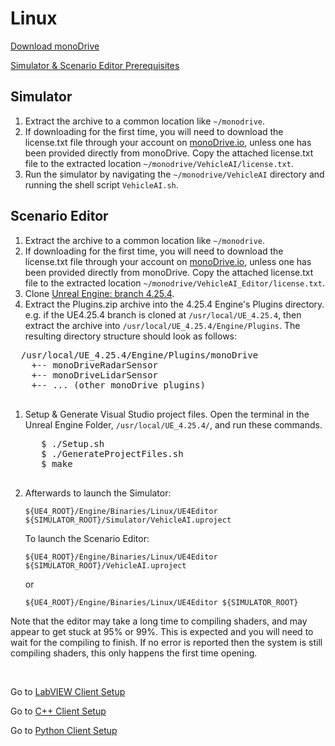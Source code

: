 # Linux

[Download monoDrive](https://www.monodrive.io/register)

[Simulator & Scenario Editor Prerequisites](../../../Getting_Started)

## Simulator

1. Extract the archive to a common location like `~/monodrive`.
1. If downloading for the first time, you will need to download the license.txt file through your account on [monoDrive.io](https://www.monodrive.io/register), unless one has been provided directly from monoDrive. Copy the attached license.txt file to the extracted location `~/monodrive/VehicleAI/license.txt`.
1. Run the simulator by navigating the `~/monodrive/VehicleAI` directory and running the shell script `VehicleAI.sh`.

## Scenario Editor

1. Extract the archive to a common location like `~/monodrive`.
1. If downloading for the first time, you will need to download the license.txt file through your account on [monoDrive.io](https://www.monodrive.io/register), unless one has been provided directly from monoDrive. Copy the attached license.txt file to the extracted location `~/monodrive/VehicleAI_Editor/license.txt`.
1. Clone [Unreal Engine: branch 4.25.4](https://www.unrealengine.com/en-US/).
1. Extract the Plugins.zip archive into the 4.25.4 Engine's Plugins directory. e.g. if the UE4.25.4 branch is cloned at `/usr/local/UE_4.25.4`, then extract the archive into `/usr/local/UE_4.25.4/Engine/Plugins`. The resulting directory structure should look as follows:
  <pre>
  /usr/local/UE_4.25.4/Engine/Plugins/monoDrive
    +-- monoDriveRadarSensor
    +-- monoDriveLidarSensor
    +-- ... (other monoDrive plugins)
  </pre>

1. Setup & Generate Visual Studio project files. Open the terminal in the Unreal Engine Folder,  `/usr/local/UE_4.25.4/`, and run these commands.
    <pre>
      $ ./Setup.sh
      $ ./GenerateProjectFiles.sh
      $ make
    </pre>

1. Afterwards to launch the Simulator:

    ```
    ${UE4_ROOT}/Engine/Binaries/Linux/UE4Editor ${SIMULATOR_ROOT}/Simulator/VehicleAI.uproject
    ```

    To launch the Scenario Editor:

    ```
    ${UE4_ROOT}/Engine/Binaries/Linux/UE4Editor ${SIMULATOR_ROOT}/VehicleAI.uproject
    ```

    or 

    ```
    ${UE4_ROOT}/Engine/Binaries/Linux/UE4Editor ${SIMULATOR_ROOT}
    ```

  Note that the editor may take a long time to compiling shaders, and may appear to get stuck at 95% or 99%. This is expected and you will need to wait for the compiling to finish. If no error is reported then the system is still compiling shaders, this only happens the first time opening. 


<p>&nbsp;</p>

  Go to [LabVIEW Client Setup](../../LV_client/quick_start/LabVIEW_client_quick_start.md)
  
  Go to [C++ Client Setup](../../cpp_client/cpp_quick_start.md)

  Go to [Python Client Setup](../../python_client/quick_start.md)

<p>&nbsp;</p>